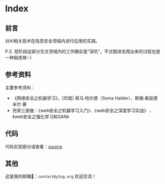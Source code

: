 # Index

## 前言

对AI相关技术在信息安全领域内进行应用的实践。

P.S. 现阶段这部分交叉领域内的工作确实是“深坑”，不过跳进去爬出来的过程也是一种锻炼嘛:-)



## 参考资料

主要参考资料：

-   《网络安全之机器学习》，[印度] 索马·哈尔德（Soma Halder），斯楠·奥兹德米尔 著
-   兜哥三部曲：《web安全之机器学习入门》、《web安全之深度学习实战》 、《web安全之强化学习和GAN》



## 代码

代码实现部分请查看：[source](https://github.com/satan1a/ai-for-security/tree/main/source)



## 其他

这是我的邮箱📮：`contact@y1ng.org` 欢迎交流！

